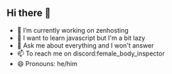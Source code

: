## Hi there 👋

- 🔭 I’m currently working on zenhosting
- 🌱 I want to learn javascript but I'm a bit lazy
- 💬 Ask me about everything and I won't answer
- 📫 To reach me on discord:female_body_inspector 
- 😄 Pronouns: he/him

